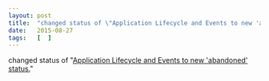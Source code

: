 ```yaml
---
layout: post
title:  "changed status of \"Application Lifecycle and Events to new 'abandoned' status.\""
date:   2015-08-27
tags:   [  ]
---
```


changed status of "[Application Lifecycle and Events to new 'abandoned' status.](http://sysapps.github.io/app-lifecycle/)"

